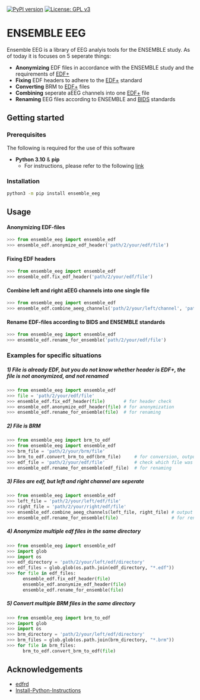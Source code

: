 <!-- PROJECT SHIELDS -->
<!--
*** I'm using markdown "reference style" links for readability.
*** Reference links are enclosed in brackets [ ] instead of parentheses ( ).
*** See the bottom of this document for the declaration of the reference variables
*** for contributors-url, forks-url, etc. This is an optional, concise syntax you may use.
*** https://www.markdownguide.org/basic-syntax/#reference-style-links
-->
[![PyPI version](https://badge.fury.io/py/ensemble-eeg.svg)](https://badge.fury.io/py/ensemble-eeg)
[![License: GPL v3](https://img.shields.io/badge/License-GPLv3-blue.svg)](https://www.gnu.org/licenses/gpl-3.0)

<!-- ABOUT THE PROJECT -->
# ENSEMBLE EEG
Ensemble EEG is a library of EEG analyis tools for the ENSEMBLE study. As of
today it is focuses on 5 seperate things:

- **Anonymizing** EDF files in accordance with the ENSEMBLE study and the
  requirements of [EDF+](https://www.edfplus.info/specs/edfplus.html)
- **Fixing** EDF headers to adhere to the [EDF+](https://www.edfplus.info/specs/edfplus.html) standard
- **Converting** BRM to [EDF+](https://www.edfplus.info/specs/edfplus.html) files
- **Combining** seperate aEEG channels into one [EDF+](https://www.edfplus.info/specs/edfplus.html) file
- **Renaming** EEG files according to ENSEMBLE and [BIDS](https://bids-specification.readthedocs.io/en/stable/) standards

<!-- GETTING STARTED -->
## Getting started
### Prerequisites
The following is required for the use of this software
- **Python 3.10** & **pip**
  - For instructions, please refer to the following [link](https://github.com/PackeTsar/Install-Python/blob/master/README.md)

### Installation
```sh
python3 -m pip install ensemble_eeg
```

<!-- USAGE EXAMPLES -->
## Usage
#### Anonymizing EDF-files
```python
>>> from ensemble_eeg import ensemble_edf
>>> ensemble_edf.anonymize_edf_header('path/2/your/edf/file')
```
#### Fixing EDF headers
```python
>>> from ensemble_eeg import ensemble_edf
>>> ensemble_edf.fix_edf_header('path/2/your/edf/file')
```
#### Combine left and right aEEG channels into one single file
```python
>>> from ensemble_eeg import ensemble_edf
>>> ensemble_edf.combine_aeeg_channels('path/2/your/left/channel', 'path/2/your/right/channel', 'new_filename')
```
#### Rename EDF-files according to BIDS and ENSEMBLE standards
```python
>>> from ensemble_eeg import ensemble_edf
>>> ensemble_edf.rename_for_ensemble('path/2/your/edf/file')
```
### Examples for specific situations
##### 1) File is already EDF, but you do not know whether header is EDF+, the file is not anonymized, and not renamed
```python
>>> from ensemble_eeg import ensemble_edf
>>> file = 'path/2/your/edf/file'
>>> ensemble_edf.fix_edf_header(file)       # for header check
>>> ensemble_edf.anonymize_edf_header(file) # for anonymization
>>> ensemble_edf.rename_for_ensemble(file)  # for renaming

```
##### 2) File is BRM 
```python
>>> from ensemble_eeg import brm_to_edf
>>> from ensemble_eeg import ensemble_edf
>>> brm_file = 'path/2/your/brm/file'
>>> brm_to_edf.convert_brm_to_edf(brm_file)     # for conversion, output edf is already anonymized
>>> edf_file = 'path/2/your/edf/file'           # check which file was made in previous step
>>> ensemble_edf.rename_for_ensemble(edf_file)  # for renaming

```
##### 3) Files are edf, but left and right channel are seperate 
```python
>>> from ensemble_eeg import ensemble_edf
>>> left_file = 'path/2/your/left/edf/file'
>>> right_file = 'path/2/your/right/edf/file'
>>> ensemble_edf.combine_aeeg_channels(left_file, right_file) # output is automatically anonymized
>>> ensemble_edf.rename_for_ensemble(file)                    # for renaming

```
##### 4) Anonymize multiple edf files in the same directory 
```python
>>> from ensemble_eeg import ensemble_edf
>>> import glob
>>> import os
>>> edf_directory = 'path/2/your/left/edf/directory'
>>> edf_files = glob.glob(os.path.join(edf_directory, "*.edf"))
>>> for file in edf_files:
      ensemble_edf.fix_edf_header(file) 
      ensemble_edf.anonymize_edf_header(file) 
      ensemble_edf.rename_for_ensemble(file)                    
```
##### 5) Convert multiple BRM files in the same directory 
```python
>>> from ensemble_eeg import brm_to_edf
>>> import glob
>>> import os
>>> brm_directory = 'path/2/your/left/edf/directory'
>>> brm_files = glob.glob(os.path.join(brm_directory, "*.brm"))
>>> for file in brm_files:
      brm_to_edf.convert_brm_to_edf(file) 
```

<!-- ACKNOWLEDGMENTS -->
## Acknowledgements
- [edfrd](https://github.com/somnonetz/edfrd)
- [Install-Python-Instructions](https://github.com/PackeTsar/Install-Python/tree/master)
